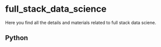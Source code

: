 # full_stack_data_science

Here you find all the details and materials related to full stack data sciene.

## Python


